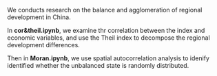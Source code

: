 We conducts research on the balance and agglomeration of  regional development in China. 

In **cor&theil.ipynb**, we examine thr correlation between the index and economic variables, and use the Theil index to decompose the regional development differences.

Then in **Moran.ipynb**, we use spatial autocorrelation analysis to idenify identified whether the unbalanced state is randomly distributed.
